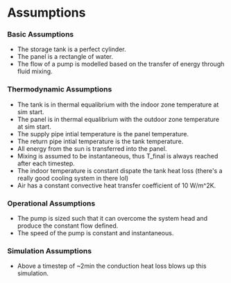 # Assumptions

### Basic Assumptions
- The storage tank is a perfect cylinder.
- The panel is a rectangle of water. 
- The flow of a pump is modelled based on the transfer of energy through fluid mixing.

### Thermodynamic Assumptions
- The tank is in thermal equalibrium with the indoor zone temperature at sim start.
- The panel is in thermal equalibrium with the outdoor zone temperature at sim start.
- The supply pipe intial temperature is the panel temperature.
- The return pipe intial temperature is the tank temperature.
- All energy from the sun is transferred into the panel.
- Mixing is assumed to be instantaneous, thus T_final is always reached after each timestep.
- The indoor temperature is constant dispate the tank heat loss (there's a really good cooling system in there lol)
- Air has a constant convective heat transfer coefficient of 10 W/m^2K.

### Operational Assumptions
- The pump is sized such that it can overcome the system head and produce the constant flow defined.
- The speed of the pump is constant and instantaneous.

### Simulation Assumptions
- Above a timestep of ~2min the conduction heat loss blows up this simulation. 
